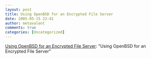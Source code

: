 ```yaml
---
layout: post
title: Using OpenBSD for an Encrypted File Server
date: 2005-05-15 22:41
author: metavalent
comments: true
categories: [Uncategorized]
---
```

<a href="http://undeadly.org/cgi?action=article&amp;sid=20050509162643">Using OpenBSD for an Encrypted File Server</a>: "Using OpenBSD for an Encrypted File Server"
